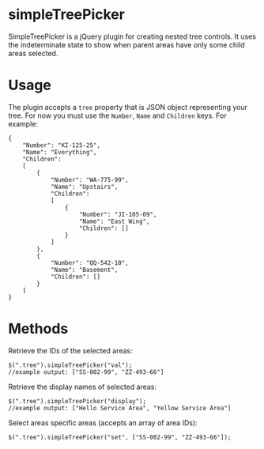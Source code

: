 simpleTreePicker
================

SimpleTreePicker is a jQuery plugin for creating nested tree controls. It uses the indeterminate state to show when parent areas have only some child areas selected.


Usage
=====

The plugin accepts a `tree` property that is JSON object representing your tree. For now you must use the `Number`, `Name` and `Children` keys. For example:


    {
        "Number": "KI-125-25",
        "Name": "Everything",
        "Children":
        [
            {
                "Number": "WA-775-99",
                "Name": "Upstairs",
                "Children":
                [
                    {
                        "Number": "JI-105-09",
                        "Name": "East Wing",
                        "Children": []
                    }
                ]
            },
            {
                "Number": "QQ-542-10",
                "Name": "Basement",
                "Children": []
            }
        ]
    }

Methods
====

Retrieve the IDs of the selected areas:

    $(".tree").simpleTreePicker("val");
    //example output: ["SS-002-99", "ZZ-493-66"]

Retrieve the display names of selected areas:

    $(".tree").simpleTreePicker("display");
    //example output: ["Hello Service Area", "Yellow Service Area"]

Select areas specific areas (accepts an array of area IDs):

    $(".tree").simpleTreePicker("set", ["SS-002-99", "ZZ-493-66"]);